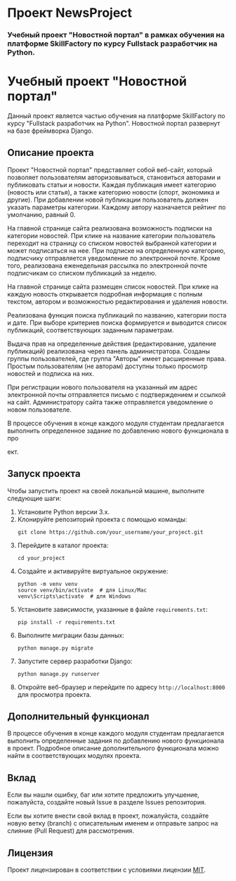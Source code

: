 # Проект NewsProject
### Учебный проект "Новостной портал" в рамках обучения на платформе SkillFactory по курсу Fullstack разработчик на Python.

# Учебный проект "Новостной портал" 

Данный проект является частью обучения на платформе SkillFactory по курсу "Fullstack разработчик на Python". Новостной портал развернут на базе фреймворка Django.

## Описание проекта

Проект "Новостной портал" представляет собой веб-сайт, который позволяет пользователям авторизовываться, становиться авторами и публиковать статьи и новости. Каждая публикация имеет категорию (новость или статья), а также категорию новости (спорт, экономика и другие). При добавлении новой публикации пользователь должен указать параметры категории. Каждому автору назначается рейтинг по умолчанию, равный 0.

На главной странице сайта реализована возможность подписки на категории новостей. При клике на название категории пользователь переходит на страницу со списком новостей выбранной категории и может подписаться на нее. При подписке на определенную категорию, подписчику отправляется уведомление по электронной почте. Кроме того, реализована еженедельная рассылка по электронной почте подписчикам со списком публикаций за неделю.

На главной странице сайта размещен список новостей. При клике на каждую новость открывается подробная информация с полным текстом, автором и возможностью редактирования и удаления новости.

Реализована функция поиска публикаций по названию, категории поста и дате. При выборе критериев поиска формируется и выводится список публикаций, соответствующих заданным параметрам.

Выдача прав на определенные действия (редактирование, удаление публикаций) реализована через панель администратора. Созданы группы пользователей, где группа "Авторы" имеет расширенные права. Простым пользователям (не авторам) доступны только просмотр новостей и подписка на них.

При регистрации нового пользователя на указанный им адрес электронной почты отправляется письмо с подтверждением и ссылкой на сайт. Администратору сайта также отправляется уведомление о новом пользователе.

В процессе обучения в конце каждого модуля студентам предлагается выполнить определенное задание по добавлению нового функционала в про

ект.

## Запуск проекта

Чтобы запустить проект на своей локальной машине, выполните следующие шаги:

1. Установите Python версии 3.x.
2. Клонируйте репозиторий проекта с помощью команды:
   ```
   git clone https://github.com/your_username/your_project.git
   ```
3. Перейдите в каталог проекта:
   ```
   cd your_project
   ```
4. Создайте и активируйте виртуальное окружение:
   ```
   python -m venv venv
   source venv/bin/activate  # для Linux/Mac
   venv\Scripts\activate  # для Windows
   ```
5. Установите зависимости, указанные в файле `requirements.txt`:
   ```
   pip install -r requirements.txt
   ```
6. Выполните миграции базы данных:
   ```
   python manage.py migrate
   ```
7. Запустите сервер разработки Django:
   ```
   python manage.py runserver
   ```
8. Откройте веб-браузер и перейдите по адресу `http://localhost:8000` для просмотра проекта.

## Дополнительный функционал

В процессе обучения в конце каждого модуля студентам предлагается выполнить определенные задания по добавлению нового функционала в проект. Подробное описание дополнительного функционала можно найти в соответствующих модулях проекта.

## Вклад

Если вы нашли ошибку, баг или хотите предложить улучшение, пожалуйста, создайте новый Issue в разделе Issues репозитория.

Если вы хотите внести свой вклад в проект, пожалуйста, создайте новую ветку (branch) с описательным именем и отправьте запрос на слияние (Pull Request) для рассмотрения.

## Лицензия

Проект лицензирован в соответствии с условиями лицензии [MIT](LICENSE).

